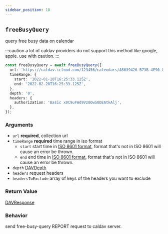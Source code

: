 ```yaml
---
sidebar_position: 10
---
```


## `freeBusyQuery`

query free busy data on calendar

:::caution
a lot of caldav providers do not support this method like google, apple.
use with caution.
:::

```ts
const freeBusyQuery = await freeBusyQuery({
  url: 'https://caldav.icloud.com/123456/calendars/A5639426-B73B-4F90-86AB-D70F7F603E75/',
  timeRange: {
    start: '2022-01-28T16:25:33.125Z',
    end: '2022-02-28T16:25:33.125Z',
  },
  depth: '0',
  headers: {
    authorization: 'Basic x0C9uFWd9Vz8OwS0DEAtkAlj',
  },
});
```

### Arguments

- `url` **required**, collection url
- `timeRange` **required** time range in iso format
  - `start` start time in [ISO 8601 format](https://en.wikipedia.org/wiki/ISO_8601), format that's not in ISO 8601 will cause an error be thrown.
  - `end` end time in [ISO 8601 format](https://en.wikipedia.org/wiki/ISO_8601), format that's not in ISO 8601 will cause an error be thrown.
- `depth` [DAVDepth](../types/DAVDepth.md)
- `headers` request headers
- `headersToExclude` array of keys of the headers you want to exclude

### Return Value

[DAVResponse](../types/DAVResponse.md)

### Behavior

send free-busy-query REPORT request to caldav server.
